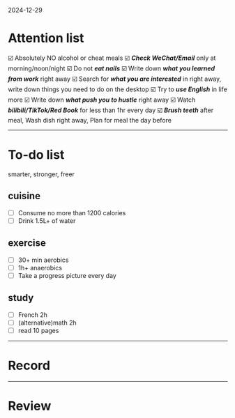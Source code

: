 2024-12-29

# Attention list
☑️ Absolutely NO alcohol or cheat meals
☑️ ***Check WeChat/Email*** only at morning/noon/night
☑️ Do not ***eat nails***
☑️ Write down ***what you learned from work*** right away
☑️ Search for ***what you are interested*** in right away, write down things you need to do on the desktop
☑️ Try to ***use English*** in life more
☑️ Write down ***what push you to hustle*** right away
☑️ Watch ***bilibili/TikTok/Red Book*** for less than 1hr every day
☑️ ***Brush teeth*** after meal, Wash dish right away, Plan for meal the day before


---
# To-do list
smarter, stronger, freer
## cuisine
- [ ] Consume no more than 1200 calories
- [ ] Drink 1.5L+ of water
## exercise
- [ ] 30+ min aerobics
- [ ] 1h+ anaerobics
- [ ] Take a progress picture every day

## study
- [ ] French 2h
- [ ] (alternative)math 2h
- [ ] read 10 pages
---
# Record

---
# Review
